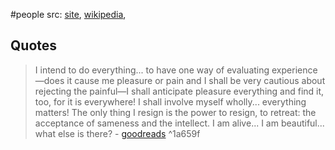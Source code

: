 #people 
src: [site](http://www.susansontag.com), [wikipedia](https://en.wikipedia.org/wiki/Susan_Sontag), 

## Quotes

> I intend to do everything... to have one way of evaluating experience—does it cause me pleasure or pain and I shall be very cautious about rejecting the painful—I shall anticipate pleasure everything and find it, too, for it is everywhere! I shall involve myself wholly... everything matters! The only thing I resign is the power to resign, to retreat: the acceptance of sameness and the intellect. I am alive... I am beautiful... what else is there? - [goodreads](https://www.goodreads.com/quotes/6487015-i-don-t-intend-to-let-my-intellect-dominate-me-and) 
^1a659f

